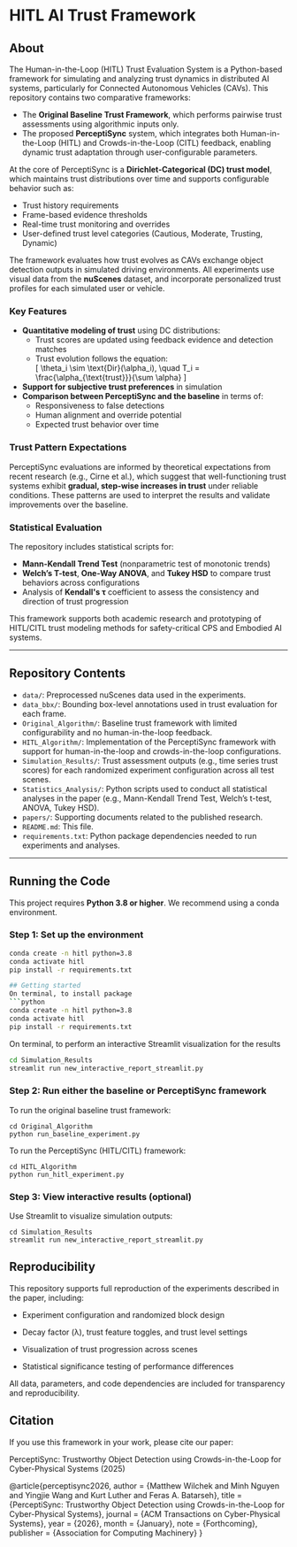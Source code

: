 # HITL AI Trust Framework

## About

The Human-in-the-Loop (HITL) Trust Evaluation System is a Python-based framework for simulating and analyzing trust dynamics in distributed AI systems, particularly for Connected Autonomous Vehicles (CAVs). This repository contains two comparative frameworks:

- The **Original Baseline Trust Framework**, which performs pairwise trust assessments using algorithmic inputs only.
- The proposed **PerceptiSync** system, which integrates both Human-in-the-Loop (HITL) and Crowds-in-the-Loop (CITL) feedback, enabling dynamic trust adaptation through user-configurable parameters.

At the core of PerceptiSync is a **Dirichlet-Categorical (DC) trust model**, which maintains trust distributions over time and supports configurable behavior such as:
- Trust history requirements
- Frame-based evidence thresholds
- Real-time trust monitoring and overrides
- User-defined trust level categories (Cautious, Moderate, Trusting, Dynamic)

The framework evaluates how trust evolves as CAVs exchange object detection outputs in simulated driving environments. All experiments use visual data from the **nuScenes** dataset, and incorporate personalized trust profiles for each simulated user or vehicle.

### Key Features
- **Quantitative modeling of trust** using DC distributions:
  - Trust scores are updated using feedback evidence and detection matches
  - Trust evolution follows the equation:  
    \[
    \theta_i \sim \text{Dir}(\alpha_i), \quad T_i = \frac{\alpha_{\text{trust}}}{\sum \alpha}
    \]
- **Support for subjective trust preferences** in simulation
- **Comparison between PerceptiSync and the baseline** in terms of:
  - Responsiveness to false detections
  - Human alignment and override potential
  - Expected trust behavior over time

### Trust Pattern Expectations

PerceptiSync evaluations are informed by theoretical expectations from recent research (e.g., Cirne et al.), which suggest that well-functioning trust systems exhibit **gradual, step-wise increases in trust** under reliable conditions. These patterns are used to interpret the results and validate improvements over the baseline.

### Statistical Evaluation

The repository includes statistical scripts for:
- **Mann-Kendall Trend Test** (nonparametric test of monotonic trends)
- **Welch’s T-test**, **One-Way ANOVA**, and **Tukey HSD** to compare trust behaviors across configurations
- Analysis of **Kendall's τ** coefficient to assess the consistency and direction of trust progression

This framework supports both academic research and prototyping of HITL/CITL trust modeling methods for safety-critical CPS and Embodied AI systems.

---

## Repository Contents

- `data/`: Preprocessed nuScenes data used in the experiments.
- `data_bbx/`: Bounding box-level annotations used in trust evaluation for each frame.
- `Original_Algorithm/`: Baseline trust framework with limited configurability and no human-in-the-loop feedback.
- `HITL_Algorithm/`: Implementation of the PerceptiSync framework with support for human-in-the-loop and crowds-in-the-loop configurations.
- `Simulation_Results/`: Trust assessment outputs (e.g., time series trust scores) for each randomized experiment configuration across all test scenes.
- `Statistics_Analysis/`: Python scripts used to conduct all statistical analyses in the paper (e.g., Mann-Kendall Trend Test, Welch’s t-test, ANOVA, Tukey HSD).
- `papers/`: Supporting documents related to the published research.
- `README.md`: This file.
- `requirements.txt`: Python package dependencies needed to run experiments and analyses.

---

## Running the Code

This project requires **Python 3.8 or higher**. We recommend using a conda environment.

### Step 1: Set up the environment
```bash
conda create -n hitl python=3.8
conda activate hitl
pip install -r requirements.txt

## Getting started
On terminal, to install package
```python
conda create -n hitl python=3.8
conda activate hitl
pip install -r requirements.txt
```

On terminal, to perform an interactive Streamlit visualization for the results
```sh
cd Simulation_Results
streamlit run new_interactive_report_streamlit.py
```

### Step 2: Run either the baseline or PerceptiSync framework

To run the original baseline trust framework:

```
cd Original_Algorithm
python run_baseline_experiment.py
```

To run the PerceptiSync (HITL/CITL) framework:

```
cd HITL_Algorithm
python run_hitl_experiment.py
```
### Step 3: View interactive results (optional)

Use Streamlit to visualize simulation outputs:

```
cd Simulation_Results
streamlit run new_interactive_report_streamlit.py
```

## Reproducibility

This repository supports full reproduction of the experiments described in the paper, including:

- Experiment configuration and randomized block design

- Decay factor (λ), trust feature toggles, and trust level settings

- Visualization of trust progression across scenes

- Statistical significance testing of performance differences

All data, parameters, and code dependencies are included for transparency and reproducibility.

## Citation
If you use this framework in your work, please cite our paper:

PerceptiSync: Trustworthy Object Detection using Crowds-in-the-Loop for Cyber-Physical Systems (2025)

@article{perceptisync2026,
  author    = {Matthew Wilchek and Minh Nguyen and Yingjie Wang and Kurt Luther and Feras A. Batarseh},
  title     = {PerceptiSync: Trustworthy Object Detection using Crowds-in-the-Loop for Cyber-Physical Systems},
  journal   = {ACM Transactions on Cyber-Physical Systems},
  year      = {2026},
  month     = {January},
  note      = {Forthcoming},
  publisher = {Association for Computing Machinery}
}



